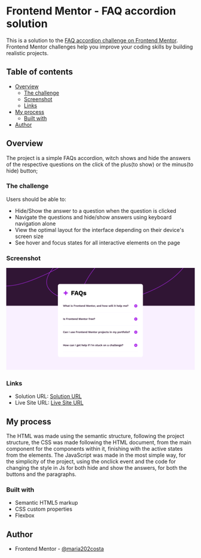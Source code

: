 # Frontend Mentor - FAQ accordion solution

This is a solution to the [FAQ accordion challenge on Frontend Mentor](https://www.frontendmentor.io/challenges/faq-accordion-wyfFdeBwBz). Frontend Mentor challenges help you improve your coding skills by building realistic projects.

## Table of contents

- [Overview](#overview)
  - [The challenge](#the-challenge)
  - [Screenshot](#screenshot)
  - [Links](#links)
- [My process](#my-process)
  - [Built with](#built-with)
- [Author](#author)

## Overview

The project is a simple FAQs accordion, witch shows and hide the answers of the respective questions on the click of the plus(to show) or the minus(to hide) button;

### The challenge

Users should be able to:

- Hide/Show the answer to a question when the question is clicked
- Navigate the questions and hide/show answers using keyboard navigation alone
- View the optimal layout for the interface depending on their device's screen size
- See hover and focus states for all interactive elements on the page

### Screenshot

![FAQs Accordion project screenshot](image.png)

### Links

- Solution URL: [Solution URL]()
- Live Site URL: [Live Site URL]()

## My process

The HTML was made using the semantic structure, following the project structure, the CSS was made following the HTML document, from the main component for the components within it, finishing with the active states from the elements. The JavaScript was made in the most simple way, for the simplicity of the project, using the onclick event and the code for changing the style in Js for both hide and show the answers, for both the buttons and the paragraphs.

### Built with

- Semantic HTML5 markup
- CSS custom properties
- Flexbox

## Author

- Frontend Mentor - [@maria202costa](https://www.frontendmentor.io/profile/maria202costa)
